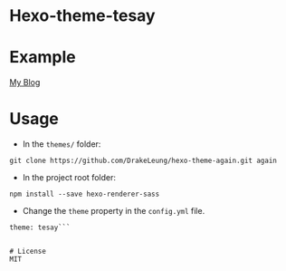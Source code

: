 # Hexo-theme-tesay

# Example

[My Blog](https://ianpeverell.github.io)

# Usage

* In the ```themes/``` folder:

```git clone https://github.com/DrakeLeung/hexo-theme-again.git again```

* In the project root folder:

```npm install --save hexo-renderer-sass```

* Change the ```theme``` property in the ```config.yml``` file.

```# theme: landscape
theme: tesay```


# License
MIT
